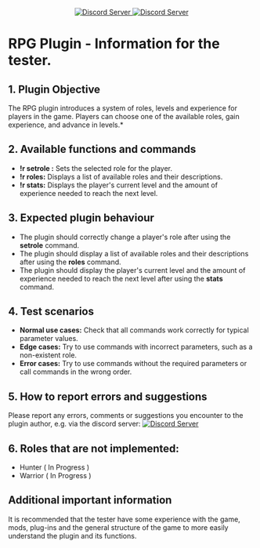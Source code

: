 <p align="center">
  <a href="https://discord.gg/AVQ347un9x">
    <img src="https://img.shields.io/badge/VERSION-0.3.0-blue" alt="Discord Server">
  </a>
  <a href="https://discord.gg/AVQ347un9x">
    <img src="https://discordapp.com/api/guilds/1008603013025374208/widget.png?style=shield" alt="Discord Server">
  </a>
</p>


# RPG Plugin - Information for the tester.

## 1. Plugin Objective 

The RPG plugin introduces a system of roles, levels and experience for players in the game. Players can choose one of the available roles, gain experience, and advance in levels.*

## 2. Available functions and commands

- **!r setrole <roleName>:** Sets the selected role for the player.
- **!r roles:** Displays a list of available roles and their descriptions.
- **!r stats:** Displays the player's current level and the amount of experience needed to reach the next level.

## 3. Expected plugin behaviour

- The plugin should correctly change a player's role after using the **setrole** command.
- The plugin should display a list of available roles and their descriptions after using the **roles** command.
- The plugin should display the player's current level and the amount of experience needed to reach the next level after using the **stats** command.

## 4. Test scenarios

- **Normal use cases:** Check that all commands work correctly for typical parameter values.
- **Edge cases:** Try to use commands with incorrect parameters, such as a non-existent role.
- **Error cases:** Try to use commands without the required parameters or call commands in the wrong order.

## 5. How to report errors and suggestions

Please report any errors, comments or suggestions you encounter to the plugin author, e.g. via the discord server: 
<a href="https://discord.gg/AVQ347un9x">
    <img src="https://discordapp.com/api/guilds/1008603013025374208/widget.png?style=banner2" alt="Discord Server">
  </a>

## 6. Roles that are not implemented:

- Hunter ( In Progress )
- Warrior ( In Progress )

## Additional important information

It is recommended that the tester have some experience with the game, mods, plug-ins and the general structure of the game to more easily understand the plugin and its functions.
